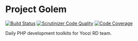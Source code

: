 Project Golem
=====

[![Build Status](https://travis-ci.org/yoozi/golem.svg)](https://travis-ci.org/yoozi/golem)
[![Scrutinizer Code Quality](https://scrutinizer-ci.com/g/yoozi/golem/badges/quality-score.png?s=accb9d399d8b82de7b0fd15a8f2d3ca23d9b0288)](https://scrutinizer-ci.com/g/yoozi/golem/)
[![Code Coverage](https://scrutinizer-ci.com/g/yoozi/golem/badges/coverage.png?s=2d6a059e02254350da07c997aaf711060837abaa)](https://scrutinizer-ci.com/g/yoozi/golem/)

Daily PHP development toolkits for Yoozi RD team.
